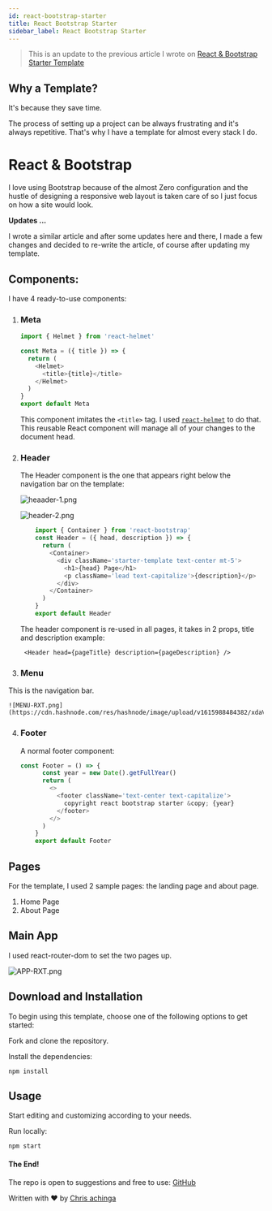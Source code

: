 ```yaml
---
id: react-bootstrap-starter
title: React Bootstrap Starter
sidebar_label: React Bootstrap Starter
---
```




> This is an update to the previous article I wrote on [React & Bootstrap Starter Template](https://chrisdev.hashnode.dev/react-and-bootstrap-starter-template)

## Why a Template?

It's because they save time.

The process of setting up a project can be always frustrating and it's always repetitive. That's why I have a template for almost every stack I do.

# React & Bootstrap

I love using Bootstrap because of the almost Zero configuration and the hustle of designing a responsive web layout is taken care of so I just focus on how a site would look.

**Updates ...**

I wrote a similar article and after some updates here and there, I made a few changes and decided to re-write the article, of course after updating my template.

## Components:

I have 4 ready-to-use components:

1.  ### Meta

    ```js
    import { Helmet } from 'react-helmet'

    const Meta = ({ title }) => {
      return (
        <Helmet>
          <title>{title}</title>
        </Helmet>
      )
    }
    export default Meta
    ```

    This component imitates the `<title>` tag. I used [`react-helmet`](https://www.npmjs.com/package/react-helmet) to do that. This reusable React component will manage all of your changes to the document head.

2.  ### Header

    The Header component is the one that appears right below the navigation bar on the template:

    ![heaader-1.png](https://cdn.hashnode.com/res/hashnode/image/upload/v1615988266778/jEHiyGSRW.png)
    
    ![header-2.png](https://cdn.hashnode.com/res/hashnode/image/upload/v1615988276863/qJ3KKR3Nj.png)


    ```js
        import { Container } from 'react-bootstrap'
        const Header = ({ head, description }) => {
          return (
            <Container>
              <div className='starter-template text-center mt-5'>
                <h1>{head} Page</h1>
                <p className='lead text-capitalize'>{description}</p>
              </div>
            </Container>
          )
        }
        export default Header
    ```

    The header component is re-used in all pages, it takes in 2 props, title and description
    example:

    ```
     <Header head={pageTitle} description={pageDescription} />
    ``` 


3.  ### Menu

   This is the navigation bar.

   
    ![MENU-RXT.png](https://cdn.hashnode.com/res/hashnode/image/upload/v1615988484382/xdaVxnn8n.png)

4.  ### Footer

    A normal footer component:

    ```js
    const Footer = () => {
          const year = new Date().getFullYear()
          return (
            <>
              <footer className='text-center text-capitalize'>
                copyright react bootstrap starter &copy; {year}
              </footer>
            </>
          )
        }
        export default Footer
    ``` 


## Pages

For the template, I used 2 sample pages: the landing page and about page.

1. Home Page
2. About Page

## Main App

I used react-router-dom to set the two pages up.


![APP-RXT.png](https://cdn.hashnode.com/res/hashnode/image/upload/v1615988581053/4sICchbxs.png)


## Download and Installation

To begin using this template, choose one of the following options to get started:

Fork and clone the repository.

Install the dependencies:

```powershell-interactive
npm install
```

## Usage

Start editing and customizing according to your needs.

Run locally:

```powershell-interactive
npm start
```
#### The End!
The repo is open to suggestions and free to use:
[GitHub](https://github.com/ChrisAchinga/react-bootstrap-starter)

Written with ❤️ by [Chris achinga](https://linktr.ee/chrisdev)